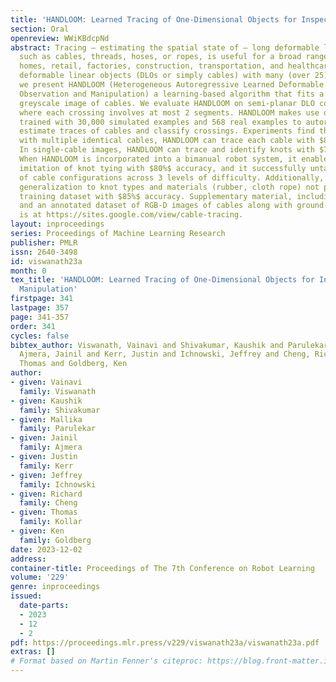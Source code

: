 ```yaml
---
title: 'HANDLOOM: Learned Tracing of One-Dimensional Objects for Inspection and Manipulation'
section: Oral
openreview: WWiKBdcpNd
abstract: Tracing – estimating the spatial state of – long deformable linear objects
  such as cables, threads, hoses, or ropes, is useful for a broad range of tasks in
  homes, retail, factories, construction, transportation, and healthcare. For long
  deformable linear objects (DLOs or simply cables) with many (over 25) crossings,
  we present HANDLOOM (Heterogeneous Autoregressive Learned Deformable Linear Object
  Observation and Manipulation) a learning-based algorithm that fits a trace to a
  greyscale image of cables. We evaluate HANDLOOM on semi-planar DLO configurations
  where each crossing involves at most 2 segments. HANDLOOM makes use of neural networks
  trained with 30,000 simulated examples and 568 real examples to autoregressively
  estimate traces of cables and classify crossings. Experiments find that in settings
  with multiple identical cables, HANDLOOM can trace each cable with $80%$ accuracy.
  In single-cable images, HANDLOOM can trace and identify knots with $77%$ accuracy.
  When HANDLOOM is incorporated into a bimanual robot system, it enables state-based
  imitation of knot tying with $80%$ accuracy, and it successfully untangles $64%$
  of cable configurations across 3 levels of difficulty. Additionally, HANDLOOM demonstrates
  generalization to knot types and materials (rubber, cloth rope) not present in the
  training dataset with $85%$ accuracy. Supplementary material, including all code
  and an annotated dataset of RGB-D images of cables along with ground-truth traces,
  is at https://sites.google.com/view/cable-tracing.
layout: inproceedings
series: Proceedings of Machine Learning Research
publisher: PMLR
issn: 2640-3498
id: viswanath23a
month: 0
tex_title: 'HANDLOOM: Learned Tracing of One-Dimensional Objects for Inspection and
  Manipulation'
firstpage: 341
lastpage: 357
page: 341-357
order: 341
cycles: false
bibtex_author: Viswanath, Vainavi and Shivakumar, Kaushik and Parulekar, Mallika and
  Ajmera, Jainil and Kerr, Justin and Ichnowski, Jeffrey and Cheng, Richard and Kollar,
  Thomas and Goldberg, Ken
author:
- given: Vainavi
  family: Viswanath
- given: Kaushik
  family: Shivakumar
- given: Mallika
  family: Parulekar
- given: Jainil
  family: Ajmera
- given: Justin
  family: Kerr
- given: Jeffrey
  family: Ichnowski
- given: Richard
  family: Cheng
- given: Thomas
  family: Kollar
- given: Ken
  family: Goldberg
date: 2023-12-02
address:
container-title: Proceedings of The 7th Conference on Robot Learning
volume: '229'
genre: inproceedings
issued:
  date-parts:
  - 2023
  - 12
  - 2
pdf: https://proceedings.mlr.press/v229/viswanath23a/viswanath23a.pdf
extras: []
# Format based on Martin Fenner's citeproc: https://blog.front-matter.io/posts/citeproc-yaml-for-bibliographies/
---
```

